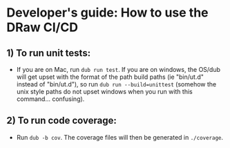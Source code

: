 

# Developer's guide: How to use the DRaw CI/CD

## 1) To run unit tests:

- If you are on Mac, run `dub run test`. If you are on windows, the OS/dub will get upset with the format of the path build paths (ie "bin/ut.d" instead of "bin/ut.d"), so run `dub run --build=unittest` (somehow the unix style paths do not upset windows when you run with this command... confusing).

## 2) To run code coverage:
- Run `dub -b cov`. The coverage files will then be generated in `./coverage`.

